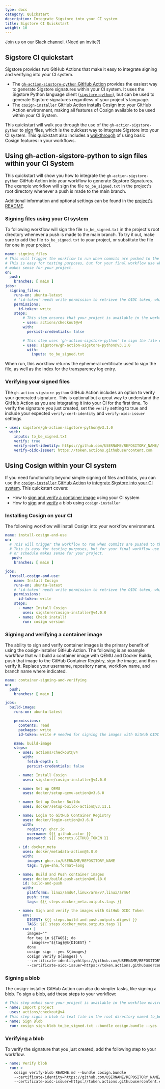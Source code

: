 ```yaml
---
type: docs
category: Quickstart
description: Integrate Sigstore into your CI system
title: Sigstore CI Quickstart
weight: 10
---
```


Join us on our [Slack channel](https://sigstore.slack.com/). (Need an [invite](https://links.sigstore.dev/slack-invite)?)

## Sigstore CI quickstart

Sigstore provides two GitHub Actions that make it easy to integrate signing and verifying into your CI system.

- The [`gh-action-sigstore-python` GitHub Action](https://github.com/sigstore/gh-action-sigstore-python) provides the easiest way to generate Sigstore signatures within your CI system. It uses the Sigstore Python language client ([`sigstore-python`](https://github.com/sigstore/sigstore-python)), but can be used to generate Sigstore signatures regardless of your project's language.
- The [`cosign-installer` GitHub Action](https://github.com/marketplace/actions/cosign-installer) installs Cosign into your GitHub Action environment, making all features of Cosign available to be used within your CI System.

This quickstart will walk you through the use of the `gh-action-sigstore-python` to [sign](#signing-files-using-your-ci-system) files, which is the quickest way to integrate Sigstore into your CI system. This quickstart also includes a [walkthrough](#using-cosign-within-your-ci-system) of using basic Cosign features in your workflows.

## Using gh-action-sigstore-python to sign files within your CI System

This quickstart will show you how to integrate the `gh-action-sigstore-python` GitHub Action into your workflow to generate Sigstore Signatures. The example workflow will sign the file `to_be_signed.txt` in the project's root directory whenever a push is made to the main branch.

Additional information and optional settings can be found in the [project's README](https://github.com/sigstore/gh-action-sigstore-python?tab=readme-ov-file#gh-action-sigstore-python).

### Signing files using your CI system

To following workflow will sign the file `to_be_signed.txt` in the project's root directory whenever a push is made to the main branch. To try it out, make sure to add the file `to_be_signed.txt` to your project, or substitute the file for one in your project.

```yaml
name: signing_files
# This will trigger the workflow to run when commits are pushed to the main branch. 
# This is easy for testing purposes, but for your final workflow use whatever event or schedule 
# makes sense for your project.
on:
  push:
    branches: [ main ]
jobs:
  signing_files:
    runs-on: ubuntu-latest
    # 'id-token' needs write permission to retrieve the OIDC token, which is required for authentication.
    permissions:
      id-token: write
    steps:
        # This step ensures that your project is available in the workflow environment.
        - uses: actions/checkout@v4
        with:
          persist-credentials: false

        # This step uses 'gh-action-sigstore-python' to sign the file designated in the inputs field.
        - uses: sigstore/gh-action-sigstore-python@v3.1.0
          with:
            inputs: to_be_signed.txt
```

When run, this workflow returns the ephemeral certificate used to sign the file, as well as the index for the transparency log entry.

### Verifying your signed files

The `gh-action-sigstore-python` GitHub Action includes an option to verify your generated signature. This is optional but a great way to understand the GitHub Action as you are integrating it into your CI for the first time. To verify the signature you just created, set the `verify` setting to true and include your expected `verify-cert-identity` and `verify-oidc-issuer` settings.

```yaml
- uses: sigstore/gh-action-sigstore-python@v3.1.0
  with:
    inputs: to_be_signed.txt
    verify: true
    verify-cert-identity: https://github.com/USERNAME/REPOSITORY_NAME/.github/workflows/WORKFLOW_NAME@refs/heads/BRANCH_NAME
    verify-oidc-issuer: https://token.actions.githubusercontent.com
```

## Using Cosign within your CI system

If you need functionality beyond simple signing of files and blobs, you can use the [`cosign-installer` GitHub Action](https://github.com/marketplace/actions/cosign-installer) to [integrate Sigstore into your CI system](#installing-cosign-on-your-ci). This quickstart covers:

- How to [sign and verify a container image](#signing-and-verifying-a-container-image) using your CI system
- How to [sign](#signing-a-blob) and [verify](#verifying-a-blob) a blob using `cosign-installer`

### Installing Cosign on your CI

The following workflow will install Cosign into your workflow environment.

```yaml
name: install-cosign-and-use
on:
  # This will trigger the workflow to run when commits are pushed to the main branch.
  # This is easy for testing purposes, but for your final workflow use whatever event 
  # or schedule makes sense for your project.
   push:
    branches: [ main ]

jobs:
  install-cosign-and-use:
    name: Install Cosign
    runs-on: ubuntu-latest
    # 'id-token' needs write permission to retrieve the OIDC token, which is required for authentication.
    permissions:
      id-token: write
    steps:
      - name: Install Cosign
        uses: sigstore/cosign-installer@v4.0.0
      - name: Check install!
        run: cosign version
```

### Signing and verifying a container image

The ability to sign and verify container images is the primary benefit of using the cosign-installer GitHub Action. The following is an example workflow that will build a container image with QEMU and Docker Buildx, push that image to the GitHub Container Registry, sign the image, and then verify it. Replace your username, repository name, workflow name, and branch name where indicated.

```yaml
name: container-signing-and-verifying
on:
  push:
    branches: [ main ]

jobs:
  build-image:
    runs-on: ubuntu-latest

    permissions:
      contents: read
      packages: write
      id-token: write # needed for signing the images with GitHub OIDC Token

    name: build-image
    steps:
      - uses: actions/checkout@v4
        with:
          fetch-depth: 1
          persist-credentials: false

      - name: Install Cosign
        uses: sigstore/cosign-installer@v4.0.0

      - name: Set up QEMU
        uses: docker/setup-qemu-action@v3.6.0

      - name: Set up Docker Buildx
        uses: docker/setup-buildx-action@v3.11.1

      - name: Login to GitHub Container Registry
        uses: docker/login-action@v3.6.0
        with:
          registry: ghcr.io
          username: ${{ github.actor }}
          password: ${{ secrets.GITHUB_TOKEN }}

      - id: docker_meta
        uses: docker/metadata-action@5.8.0
        with:
          images: ghcr.io/USERNAME/REPOSITORY_NAME
          tags: type=sha,format=long

      - name: Build and Push container images
        uses: docker/build-push-action@v6.18.0
        id: build-and-push
        with:
          platforms: linux/amd64,linux/arm/v7,linux/arm64
          push: true
          tags: ${{ steps.docker_meta.outputs.tags }}

      - name: Sign and verify the images with GitHub OIDC Token
        env:
          DIGEST: ${{ steps.build-and-push.outputs.digest }}
          TAGS: ${{ steps.docker_meta.outputs.tags }}
        run: |
          images=""
          for tag in ${TAGS}; do
            images+="${tag}@${DIGEST} "
          done
          cosign sign --yes ${images}
          cosign verify ${images} \
          --certificate-identity=https://github.com/USERNAME/REPOSITORY_NAME/.github/workflows/WORKFLOW_NAME@refs/heads/BRANCH_NAME \
          --certificate-oidc-issuer=https://token.actions.githubusercontent.com
```

### Signing a blob

The cosign-installer GitHub Action can also do simpler tasks, like signing a blob. To sign a blob, add these steps to your workflow:

```yaml
# This step makes sure your project is available in the workflow environment.
- name: Import project
  uses: actions/checkout@v4
# This step signs a blob (a text file in the root directory named to_be_signed.txt). The `--yes` flag agrees to Sigstore's terms of use.
- name: Sign Blob
  run: cosign sign-blob to_be_signed.txt --bundle cosign.bundle --yes
```

### Verifying a blob

To verify the signature that you just created, add the following step to your workflow.

```yaml
- name: Verify blob
  run: >
    cosign verify-blob README.md --bundle cosign.bundle
    --certificate-identity=https://github.com/USERNAME/REPOSITORY_NAME/.github/workflows/WORKFLOW_NAME@refs/heads/BRANCH_NAME
    --certificate-oidc-issuer=https://token.actions.githubusercontent.com
```

